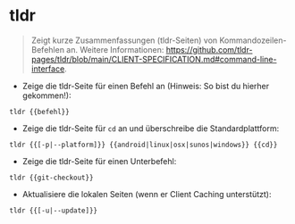 # tldr

> Zeigt kurze Zusammenfassungen (tldr-Seiten) von Kommandozeilen-Befehlen an.
> Weitere Informationen: <https://github.com/tldr-pages/tldr/blob/main/CLIENT-SPECIFICATION.md#command-line-interface>.

- Zeige die tldr-Seite für einen Befehl an (Hinweis: So bist du hierher gekommen!):

`tldr {{befehl}}`

- Zeige die tldr-Seite für `cd` an und überschreibe die Standardplattform:

`tldr {{[-p|--platform]}} {{android|linux|osx|sunos|windows}} {{cd}}`

- Zeige die tldr-Seite für einen Unterbefehl:

`tldr {{git-checkout}}`

- Aktualisiere die lokalen Seiten (wenn er Client Caching unterstützt):

`tldr {{[-u|--update]}}`
